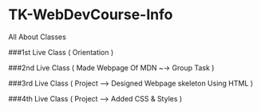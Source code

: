 # TK-WebDevCourse-Info
All About Classes

###1st Live Class ( Orientation )

###2nd Live Class ( Made Webpage Of MDN  ~-> Group Task )

###3rd Live Class ( Project --> Designed Webpage skeleton Using HTML )

###4th Live Class ( Project --> Added CSS & Styles )





